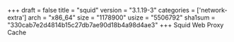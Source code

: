 +++
draft = false
title = "squid"
version = "3.1.19-3"
categories = ['network-extra']
arch = "x86_64"
size = "1178900"
usize = "5506792"
sha1sum = "330cab7e2d4814b15c27db7ae90d18b4a98d4ae3"
+++
Squid Web Proxy Cache